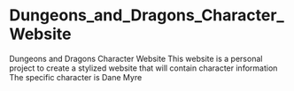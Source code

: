 # Dungeons_and_Dragons_Character_Website
Dungeons and Dragons Character Website
This website is a personal project to create a stylized website that will contain character information
The specific character is Dane Myre